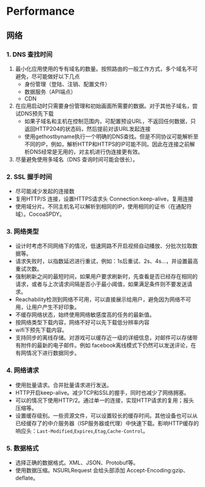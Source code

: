 # Performance

## 网络

### 1. DNS 查找时间

1. 最小化应用使用的专有域名的数量。按照路由的一般工作方式，多个域名不可避免，尽可能做好以下几点
	* 身份管理（登陆、注销、配置文件）
	* 数据服务（API端点）
	* CDN
2. 在应用启动时只需要身份管理和初始画面所需要的数据。对于其他子域名，尝试DNS预先下载
	* 如果子域名和主机在控制范围内，可配置预设URL，不返回任何数据，只返回HTTP204的状态码，然后提前对该URL发起连接
	* 使用gethostbyname执行一个明确的DNS查找。但是不同协议可能解析至不同的IP，例如，解析HTTP和HTTPS的IP可能不同。因此在连接之前解析DNS经常是无用的，对主机进行伪连接更有效。
3. 尽量避免使用多域名（DNS 查询时间可能会很长）。

### 2. SSL 握手时间

* 尽可能减少发起的连接数
* 复用HTTP/S 连接，设置HTTPS请求头 Connection:keep-alive，复用连接
* 使用域分片。不同主机名可以解析到相同的IP，使用相同的证书（在通配符域）。CocoaSPDY。


### 3. 网络类型

* 设计时考虑不同网络下的情况，低速网路不开启视频自动播放、分批次拉取数据等。
* 请求失败时，以指数延迟进行重试，例如：1s后重试、2s、4s...，并设置最高重试次数。
* 强制刷新之间的最短时间，如果用户要求刷新时，先查看是否已经存在相同的请求，或者与上次请求间隔是否小于最小阈值，如果满足条件则不要发送请求。
* Reachability检测到网络不可用，可以直接展示给用户，避免因为网络不可用，让用户产生不好印象。
* 不缓存网络状态，始终使用网络敏感度高的任务的最新值。
* 按网络类型下载内容，网络不好可以先下载低分辨率内容
* wifi下预先下载内容。
* 支持同步的离线存储。对游戏可以缓存近一级的详细信息，对邮件可以存储带有附件的最新的电子邮件。例如 facebook离线模式下仍然可以发送评论，在有网情况下进行数据同步。

### 4. 网络请求

* 使用批量请求。合并批量请求进行发送。
* HTTP开启keep-alive。减少TCP和SSL的握手，同时也减少了网络拥塞。
* 可以的情况下使用HTTP/2。通过单一的连接，实现HTTP请求的复用；报头压缩等。
* 设置缓存级别。一些资源文件，可以设置较长的缓存时间。其他设备也可以从已经缓存了的中介服务器（ISP服务器或代理）中快速下载。影响HTTP缓存的响应头：`Last-Modified`,`Expires`,`Etag`,`Cache-Control`。

### 5. 数据格式

* 选择正确的数据格式。XML、JSON、Protobuf等。
* 使用数据压缩。NSURLRequest 会给头部添加 Accept-Encoding:gzip、deflate。



